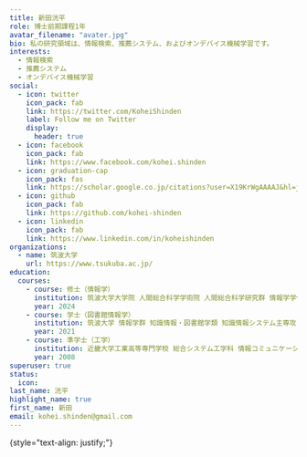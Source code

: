 ```yaml
---
title: 新田洸平
role: 博士前期課程1年
avatar_filename: "avater.jpg"
bio: 私の研究領域は、情報検索、推薦システム、およびオンデバイス機械学習です。
interests:
  - 情報検索
  - 推薦システム
  - オンデバイス機械学習
social:
  - icon: twitter
    icon_pack: fab
    link: https://twitter.com/KoheiShinden
    label: Follow me on Twitter
    display:
      header: true
  - icon: facebook
    icon_pack: fab
    link: https://www.facebook.com/kohei.shinden
  - icon: graduation-cap
    icon_pack: fas
    link: https://scholar.google.co.jp/citations?user=X19KrWgAAAAJ&hl=ja&authuser=1
  - icon: github
    icon_pack: fab
    link: https://github.com/kohei-shinden
  - icon: linkedin
    icon_pack: fab
    link: https://www.linkedin.com/in/koheishinden
organizations:
  - name: 筑波大学
    url: https://www.tsukuba.ac.jp/
education:
  courses:
    - course: 修士（情報学）
      institution: 筑波大学大学院 人間総合科学学術院 人間総合科学研究群 情報学学位プログラム
      year: 2024
    - course: 学士（図書館情報学）
      institution: 筑波大学 情報学群 知識情報・図書館学類 知識情報システム主専攻
      year: 2021
    - course: 準学士（工学）
      institution: 近畿大学工業高等専門学校 総合システム工学科 情報コミュニケーションコース
      year: 2008
superuser: true
status:
  icon: 
last_name: 洸平
highlight_name: true
first_name: 新田
email: kohei.shinden@gmail.com
---
```

<!-- 2022年４月から筑波大学大学院情報学学位プログラムに所属知識獲得システム研究室（加藤研究室） -->
{style="text-align: justify;"}